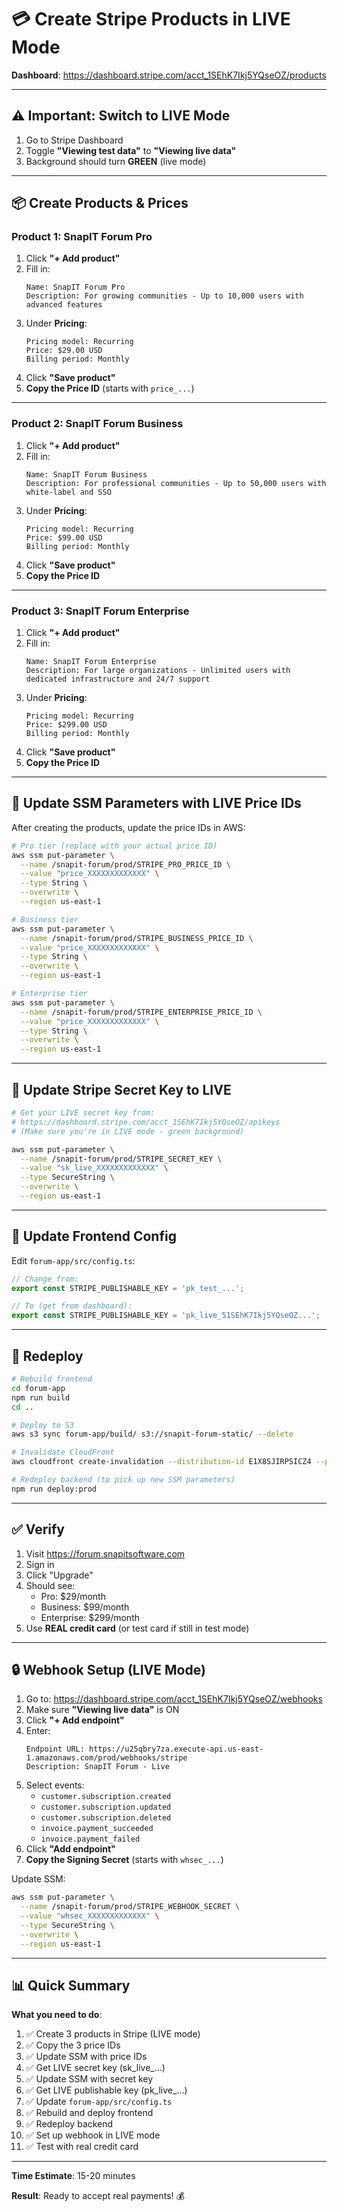 # 💳 Create Stripe Products in LIVE Mode

**Dashboard**: https://dashboard.stripe.com/acct_1SEhK7Ikj5YQseOZ/products

---

## ⚠️ Important: Switch to LIVE Mode

1. Go to Stripe Dashboard
2. Toggle **"Viewing test data"** to **"Viewing live data"**
3. Background should turn **GREEN** (live mode)

---

## 📦 Create Products & Prices

### Product 1: SnapIT Forum Pro

1. Click **"+ Add product"**
2. Fill in:
   ```
   Name: SnapIT Forum Pro
   Description: For growing communities - Up to 10,000 users with advanced features
   ```
3. Under **Pricing**:
   ```
   Pricing model: Recurring
   Price: $29.00 USD
   Billing period: Monthly
   ```
4. Click **"Save product"**
5. **Copy the Price ID** (starts with `price_...`)

---

### Product 2: SnapIT Forum Business

1. Click **"+ Add product"**
2. Fill in:
   ```
   Name: SnapIT Forum Business
   Description: For professional communities - Up to 50,000 users with white-label and SSO
   ```
3. Under **Pricing**:
   ```
   Pricing model: Recurring
   Price: $99.00 USD
   Billing period: Monthly
   ```
4. Click **"Save product"**
5. **Copy the Price ID**

---

### Product 3: SnapIT Forum Enterprise

1. Click **"+ Add product"**
2. Fill in:
   ```
   Name: SnapIT Forum Enterprise
   Description: For large organizations - Unlimited users with dedicated infrastructure and 24/7 support
   ```
3. Under **Pricing**:
   ```
   Pricing model: Recurring
   Price: $299.00 USD
   Billing period: Monthly
   ```
4. Click **"Save product"**
5. **Copy the Price ID**

---

## 🔧 Update SSM Parameters with LIVE Price IDs

After creating the products, update the price IDs in AWS:

```bash
# Pro tier (replace with your actual price ID)
aws ssm put-parameter \
  --name /snapit-forum/prod/STRIPE_PRO_PRICE_ID \
  --value "price_XXXXXXXXXXXXX" \
  --type String \
  --overwrite \
  --region us-east-1

# Business tier
aws ssm put-parameter \
  --name /snapit-forum/prod/STRIPE_BUSINESS_PRICE_ID \
  --value "price_XXXXXXXXXXXXX" \
  --type String \
  --overwrite \
  --region us-east-1

# Enterprise tier
aws ssm put-parameter \
  --name /snapit-forum/prod/STRIPE_ENTERPRISE_PRICE_ID \
  --value "price_XXXXXXXXXXXXX" \
  --type String \
  --overwrite \
  --region us-east-1
```

---

## 🔑 Update Stripe Secret Key to LIVE

```bash
# Get your LIVE secret key from:
# https://dashboard.stripe.com/acct_1SEhK7Ikj5YQseOZ/apikeys
# (Make sure you're in LIVE mode - green background)

aws ssm put-parameter \
  --name /snapit-forum/prod/STRIPE_SECRET_KEY \
  --value "sk_live_XXXXXXXXXXXXX" \
  --type SecureString \
  --overwrite \
  --region us-east-1
```

---

## 🎨 Update Frontend Config

Edit `forum-app/src/config.ts`:

```typescript
// Change from:
export const STRIPE_PUBLISHABLE_KEY = 'pk_test_...';

// To (get from dashboard):
export const STRIPE_PUBLISHABLE_KEY = 'pk_live_51SEhK7Ikj5YQseOZ...';
```

---

## 🚀 Redeploy

```bash
# Rebuild frontend
cd forum-app
npm run build
cd ..

# Deploy to S3
aws s3 sync forum-app/build/ s3://snapit-forum-static/ --delete

# Invalidate CloudFront
aws cloudfront create-invalidation --distribution-id E1X8SJIRPSICZ4 --paths "/*"

# Redeploy backend (to pick up new SSM parameters)
npm run deploy:prod
```

---

## ✅ Verify

1. Visit https://forum.snapitsoftware.com
2. Sign in
3. Click "Upgrade"
4. Should see:
   - Pro: $29/month
   - Business: $99/month
   - Enterprise: $299/month
5. Use **REAL credit card** (or test card if still in test mode)

---

## 🔒 Webhook Setup (LIVE Mode)

1. Go to: https://dashboard.stripe.com/acct_1SEhK7Ikj5YQseOZ/webhooks
2. Make sure **"Viewing live data"** is ON
3. Click **"+ Add endpoint"**
4. Enter:
   ```
   Endpoint URL: https://u25qbry7za.execute-api.us-east-1.amazonaws.com/prod/webhooks/stripe
   Description: SnapIT Forum - Live
   ```
5. Select events:
   - `customer.subscription.created`
   - `customer.subscription.updated`
   - `customer.subscription.deleted`
   - `invoice.payment_succeeded`
   - `invoice.payment_failed`
6. Click **"Add endpoint"**
7. **Copy the Signing Secret** (starts with `whsec_...`)

Update SSM:
```bash
aws ssm put-parameter \
  --name /snapit-forum/prod/STRIPE_WEBHOOK_SECRET \
  --value "whsec_XXXXXXXXXXXXX" \
  --type SecureString \
  --overwrite \
  --region us-east-1
```

---

## 📊 Quick Summary

**What you need to do**:

1. ✅ Create 3 products in Stripe (LIVE mode)
2. ✅ Copy the 3 price IDs
3. ✅ Update SSM with price IDs
4. ✅ Get LIVE secret key (sk_live_...)
5. ✅ Update SSM with secret key
6. ✅ Get LIVE publishable key (pk_live_...)
7. ✅ Update `forum-app/src/config.ts`
8. ✅ Rebuild and deploy frontend
9. ✅ Redeploy backend
10. ✅ Set up webhook in LIVE mode
11. ✅ Test with real credit card

---

**Time Estimate**: 15-20 minutes

**Result**: Ready to accept real payments! 💰
